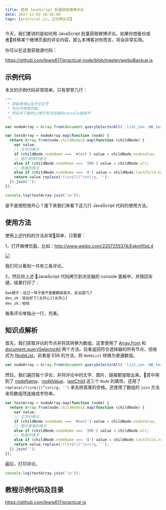 ```yaml
---
title: 使用 JavaScript 批量获取微博评论
date: 2017-11-03 10:36:00
tags: [practical-js, 正则表达式]
---
```


今天，我们要讲的是如何用 JavaScript 批量获取微博评论。如果你想备份或者转移某个微博页面的评论内容，那么本博客对你而言，将会非常实用。

你可以在这里获取源代码：

<https://github.com/lewis617/practical-node/blob/master/weiboBackup.js>

<!--more-->

## 示例代码

本文的示例代码非常简单，只有寥寥几行：

```js
/**
 * 获取微博以及评论文字
 * 先打开微博页面，
 * 然后将下面的js拷贝到浏览器的console面板中
 */

var nodeArray = Array.from(document.querySelectorAll('.list_con .WB_text'));

var textArray = nodeArray.map(function (node) {
  return Array.from(node.childNodes).map(function (childNode) {
    var value;
    // 文字的情况
    if (childNode.nodeName === '#text') value = childNode.nodeValue;
    // 图片表情的情况
    else if (childNode.nodeName === 'IMG') value = childNode.alt;
    // 链接的情况
    else if (childNode.nodeName === 'A') value = childNode.lastChild.nodeValue;
    return value.replace(/(\s+$)|(^\s+)/g, '');
  }).join('');
});

console.log(textArray.join('\n'));
```

是不是很短很开心？接下来我们来看下这几行 JavaScript 代码的使用方法。

## 使用方法

使用上述代码的方法非常简单，只需要：

1，打开微博页面，比如：<http://www.weibo.com/2207255374/Eqkmf0pL4>

![](https://ws1.sinaimg.cn/mw690/83900b4egy1fl4pa7prsyj20xo0qkq8m.jpg)

我们可以看到一共有三条评论。

2，然后将上述 JavaScript 代码拷贝到浏览器的 console 面板中，并按回车键。结果打印了：

```
Geo橙子：在过一阵子是不是要翻成英文，走出国门了
dev_zk：现在好了[太开心][太开心]
dev_zk：哈哈
```

每条评论单独占一行，完美。

## 知识点解析


首先，我们获取评论的节点并将其转换为数组。这里使用了 [Array.from](https://developer.mozilla.org/en-US/docs/Web/JavaScript/Reference/Global_Objects/Array/from) 和 [document.querySelectorAll](https://developer.mozilla.org/zh-CN/docs/Web/API/Document/querySelectorAll) 两个方法。后者返回符合选择器的所有节点，但格式为 [NodeList](https://developer.mozilla.org/en-US/docs/Web/API/NodeList)。前者是 ES6 的方法，将 `NodeList` 转换为普通数组。

```js
var nodeArray = Array.from(document.querySelectorAll('.list_con .WB_text'));
```

然后，我们遍历每个评论，并将评论中的文字、图片、链接都提取出来。其中用到了 [nodeName](https://developer.mozilla.org/zh-CN/docs/Web/API/Node/nodeName)、[nodeValue](https://developer.mozilla.org/zh-CN/docs/Web/API/Node/nodeValue)、[lastChild](https://developer.mozilla.org/zh-CN/docs/Web/API/Node/lastChild) 这三个 `Node` 的属性。还用了 `replace(/(\s+$)|(^\s+)/g, '')` 来去除首尾的空格。还使用了数组的 `join` 方法来将数组项连接成字符串。

```js
var textArray = nodeArray.map(function (node) {
  return Array.from(node.childNodes).map(function (childNode) {
    var value;
    // 文字的情况
    if (childNode.nodeName === '#text') value = childNode.nodeValue;
    // 图片表情的情况
    else if (childNode.nodeName === 'IMG') value = childNode.alt;
    // 链接的情况
    else if (childNode.nodeName === 'A') value = childNode.lastChild.nodeValue;
    return value.replace(/(\s+$)|(^\s+)/g, '');
  }).join('');
});
```

最后，打印评论。

```js
console.log(textArray.join('\n'));
```

## 教程示例代码及目录

<https://github.com/lewis617/practical-js>